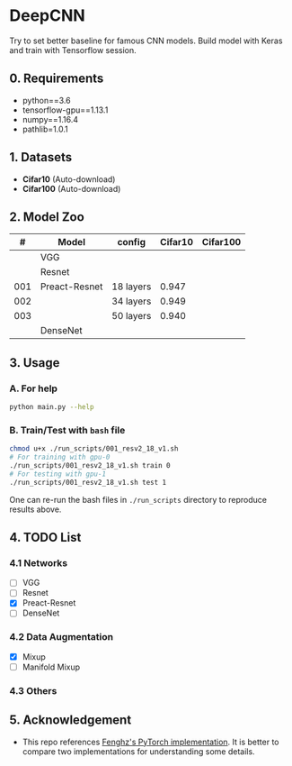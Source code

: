 # DeepCNN
Try to set better baseline for famous CNN models. Build model with Keras and train with Tensorflow session.



## 0. Requirements

* python==3.6
* tensorflow-gpu==1.13.1
* numpy==1.16.4
* pathlib=1.0.1



## 1. Datasets

- **Cifar10** (Auto-download)
- **Cifar100** (Auto-download)



## 2. Model Zoo

| #    | Model         | config    | Cifar10 | Cifar100 |
| ---- | ------------- | --------- | ------- | -------- |
|      | VGG           |           |         |          |
|      | Resnet        |           |         |          |
| 001  | Preact-Resnet | 18 layers | 0.947   |          |
| 002  |               | 34 layers | 0.949   |          |
| 003  |               | 50 layers | 0.940   |          |
|      | DenseNet      |           |         |          |



## 3. Usage

### A. For help

```bash
python main.py --help
```

### B. Train/Test with `bash` file

```bash
chmod u+x ./run_scripts/001_resv2_18_v1.sh
# For training with gpu-0
./run_scripts/001_resv2_18_v1.sh train 0
# For testing with gpu-1
./run_scripts/001_resv2_18_v1.sh test 1
```

One can re-run the bash files in `./run_scripts` directory to reproduce results above.



## 4. TODO List

### 4.1 Networks

* [ ] VGG
* [ ] Resnet
* [x] Preact-Resnet
* [ ] DenseNet

### 4.2 Data Augmentation

* [x] Mixup
* [ ] Manifold Mixup

### 4.3 Others



## 5. Acknowledgement

* This repo references [Fenghz's PyTorch implementation](https://github.com/FengHZ/mixupfamily). It is better to compare two implementations for understanding some details.

